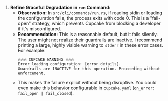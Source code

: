 1.  **Refine Graceful Degradation in `run` Command:**
    - **Observation:** In `src/cli/commands/run.rs`, if reading stdin or loading the configuration fails, the process exits with code 0. This is a "fail-open" strategy, which prevents Cupcake from blocking a developer if it's misconfigured.
    - **Recommendation:** This is a reasonable default, but it fails silently. The user might not realize their guardrails are inactive. I recommend printing a large, highly visible warning to `stderr` in these error cases. For example:
      ```text
      🔥🔥🔥 CUPCAKE WARNING 🔥🔥🔥
      Error loading configuration: [error details].
      Guardrails are INACTIVE for this operation. Proceeding without enforcement.
      ```
    - This makes the failure explicit without being disruptive. You could even make this behavior configurable in `cupcake.yaml` (`on_error: fail_open | fail_closed`).
